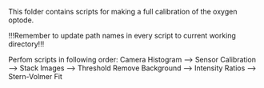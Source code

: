 This folder contains scripts for making a full calibration of the oxygen optode.

!!!Remember to update path names in every script to current working directory!!!

Perfom scripts in following order:
Camera Histogram --> Sensor Calibration --> Stack Images --> Threshold Remove Background --> Intensity Ratios --> Stern-Volmer Fit
